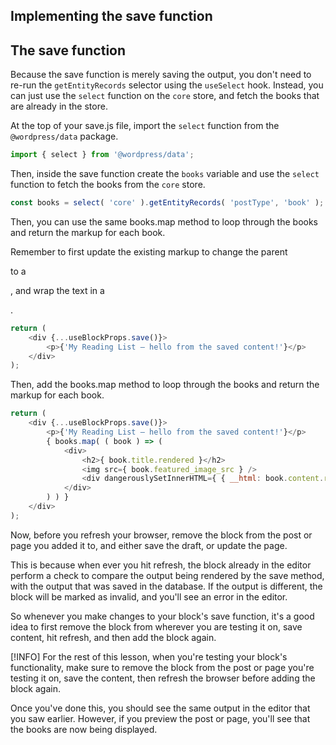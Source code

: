 ## Implementing the save function

## The save function

Because the save function is merely saving the output, you don't need to re-run the `getEntityRecords` selector using the `useSelect` hook. Instead, you can just use the `select` function on the `core` store, and fetch the books that are already in the store.

At the top of your save.js file, import the `select` function from the `@wordpress/data` package.

```js
import { select } from '@wordpress/data';
```

Then, inside the save function create the `books` variable and use the `select` function to fetch the books from the `core` store.

```js
const books = select( 'core' ).getEntityRecords( 'postType', 'book' );
```

Then, you can use the same books.map method to loop through the books and return the markup for each book.

Remember to first update the existing markup to change the parent <p> to a <div>, and wrap the text in a <p>.

```js
return (
	<div {...useBlockProps.save()}>
		<p>{'My Reading List – hello from the saved content!'}</p>
	</div>
);
```

Then, add the books.map method to loop through the books and return the markup for each book.

```js
return (
	<div {...useBlockProps.save()}>
		<p>{'My Reading List – hello from the saved content!'}</p>
		{ books.map( ( book ) => (
			<div>
				<h2>{ book.title.rendered }</h2>
				<img src={ book.featured_image_src } />
				<div dangerouslySetInnerHTML={ { __html: book.content.rendered } }></div>
			</div>
		) ) }
	</div>
);
```

Now, before you refresh your browser, remove the block from the post or page you added it to, and either save the draft, or update the page.

This is because when ever you hit refresh, the block already in the editor perform a check to compare the output being rendered by the save method, with the output that was saved in the database. If the output is different, the block will be marked as invalid, and you'll see an error in the editor.

So whenever you make changes to your block's save function, it's a good idea to first remove the block from wherever you are testing it on, save content, hit refresh, and then add the block again.

[!INFO] For the rest of this lesson, when you're testing your block's functionality, make sure to remove the block from the post or page you're testing it on, save the content, then refresh the browser before adding the block again.

Once you've done this, you should see the same output in the editor that you saw earlier. However, if you preview the post or page, you'll see that the books are now being displayed.